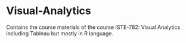 # Visual-Analytics
Contains the course materials of the course ISTE-782: Visual Analytics including Tableau but mostly in R language.
